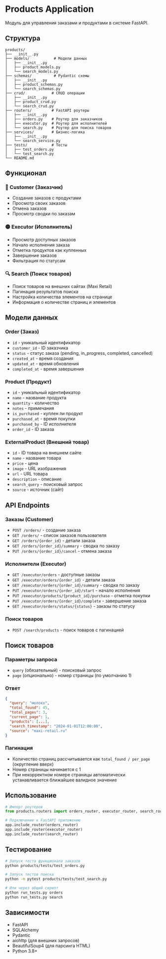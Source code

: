 # Products Application

Модуль для управления заказами и продуктами в системе FastAPI.

## Структура

```
products/
├── __init__.py
├── models/           # Модели данных
│   ├── __init__.py
│   ├── product_models.py
│   └── search_models.py
├── schemas/          # Pydantic схемы
│   ├── __init__.py
│   ├── product_schemas.py
│   └── search_schemas.py
├── crud/            # CRUD операции
│   ├── __init__.py
│   ├── product_crud.py
│   └── search_crud.py
├── routers/         # FastAPI роутеры
│   ├── __init__.py
│   ├── orders.py    # Роутер для заказчиков
│   ├── executor.py  # Роутер для исполнителей
│   └── search.py    # Роутер для поиска товаров
├── services/        # Бизнес-логика
│   ├── __init__.py
│   └── search_service.py
├── tests/           # Тесты
│   ├── test_orders.py
│   └── test_search.py
└── README.md
```

## Функционал

### 🔵 Customer (Заказчик)
- Создание заказов с продуктами
- Просмотр своих заказов
- Отмена заказов
- Просмотр сводки по заказам

### 🟡 Executor (Исполнитель)
- Просмотр доступных заказов
- Начало исполнения заказа
- Отметка продуктов как купленных
- Завершение заказов
- Фильтрация по статусам

### 🔍 Search (Поиск товаров)
- Поиск товаров на внешних сайтах (Maxi Retail)
- Пагинация результатов поиска
- Настройка количества элементов на странице
- Информация о количестве страниц и элементов

## Модели данных

### Order (Заказ)
- `id` - уникальный идентификатор
- `customer_id` - ID заказчика
- `status` - статус заказа (pending, in_progress, completed, cancelled)
- `created_at` - время создания
- `updated_at` - время обновления
- `completed_at` - время завершения

### Product (Продукт)
- `id` - уникальный идентификатор
- `name` - название продукта
- `quantity` - количество
- `notes` - примечания
- `is_purchased` - куплен ли продукт
- `purchased_at` - время покупки
- `purchased_by` - ID исполнителя
- `order_id` - ID заказа

### ExternalProduct (Внешний товар)
- `id` - ID товара на внешнем сайте
- `name` - название товара
- `price` - цена
- `image` - URL изображения
- `url` - URL товара
- `description` - описание
- `search_query` - поисковый запрос
- `source` - источник (сайт)

## API Endpoints

### Заказы (Customer)
- `POST /orders/` - создание заказа
- `GET /orders/` - список заказов пользователя
- `GET /orders/{order_id}` - детали заказа
- `GET /orders/{order_id}/summary` - сводка по заказу
- `PUT /orders/{order_id}/cancel` - отмена заказа

### Исполнители (Executor)
- `GET /executor/orders` - доступные заказы
- `GET /executor/orders/{order_id}` - детали заказа
- `GET /executor/orders/{order_id}/summary` - сводка по заказу
- `PUT /executor/orders/{order_id}/start` - начало исполнения
- `PUT /executor/products/{product_id}/purchase` - отметка покупки
- `PUT /executor/orders/{order_id}/complete` - завершение заказа
- `GET /executor/orders/status/{status}` - заказы по статусу

### Поиск товаров
- `POST /search/products` - поиск товаров с пагинацией

## Поиск товаров

### Параметры запроса
- `query` (обязательный) - поисковый запрос
- `page` (опционально) - номер страницы (по умолчанию 1)

### Ответ
```json
{
  "query": "молоко",
  "total_found": 45,
  "total_pages": 3,
  "current_page": 1,
  "products": [...],
  "search_timestamp": "2024-01-01T12:00:00",
  "source": "maxi-retail.ru"
}
```

### Пагинация
- Количество страниц рассчитывается как `total_found / per_page` (округление вверх)
- Номер страницы начинается с 1
- При некорректном номере страницы автоматически устанавливается ближайшее валидное значение

## Использование

```python
# Импорт роутеров
from products.routers import orders_router, executor_router, search_router

# Подключение к FastAPI приложению
app.include_router(orders_router)
app.include_router(executor_router)
app.include_router(search_router)
```

## Тестирование

```bash
# Запуск теста функционала заказов
python products/tests/test_orders.py

# Запуск тестов поиска
python -m pytest products/tests/test_search.py

# Или через общий скрипт
python run_tests.py orders
python run_tests.py search
```

## Зависимости

- FastAPI
- SQLAlchemy
- Pydantic
- aiohttp (для внешних запросов)
- BeautifulSoup4 (для парсинга HTML)
- Python 3.8+
